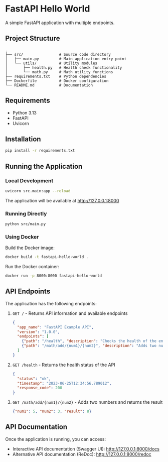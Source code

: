 # FastAPI Hello World

A simple FastAPI application with multiple endpoints.

## Project Structure

```
.
├── src/                # Source code directory
│   ├── main.py         # Main application entry point
│   └── utils/          # Utility modules
│       ├── health.py   # Health check functionality
│       └── math.py     # Math utility functions
├── requirements.txt    # Python dependencies
├── Dockerfile          # Docker configuration
└── README.md           # Documentation
```

## Requirements

- Python 3.13
- FastAPI
- Uvicorn

## Installation

```bash
pip install -r requirements.txt
```

## Running the Application

### Local Development

```bash
uvicorn src.main:app --reload
```

The application will be available at http://127.0.0.1:8000

### Running Directly

```bash
python src/main.py
```

### Using Docker

Build the Docker image:

```bash
docker build -t fastapi-hello-world .
```

Run the Docker container:

```bash
docker run -p 8000:8000 fastapi-hello-world
```

## API Endpoints

The application has the following endpoints:

1. `GET /` - Returns API information and available endpoints
   ```json
   {
     "app_name": "FastAPI Example API",
     "version": "1.0.0",
     "endpoints": [
       {"path": "/health", "description": "Checks the health of the endpoint"},
       {"path": "/math/add/{num1}/{num2}", "description": "Adds two numbers together"}
     ]
   }
   ```

2. `GET /health` - Returns the health status of the API
   ```json
   {
     "status": "ok",
     "timestamp": "2023-06-25T12:34:56.789012",
     "response_code": 200
   }
   ```

3. `GET /math/add/{num1}/{num2}` - Adds two numbers and returns the result
   ```json
   {"num1": 5, "num2": 3, "result": 8}
   ```

## API Documentation

Once the application is running, you can access:

- Interactive API documentation (Swagger UI): http://127.0.0.1:8000/docs
- Alternative API documentation (ReDoc): http://127.0.0.1:8000/redoc
